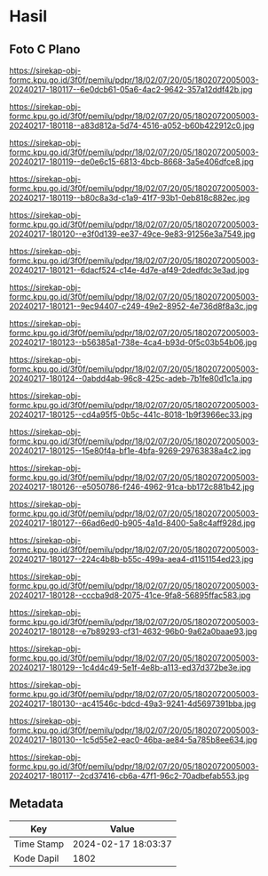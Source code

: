 # Hasil

## Foto C Plano

https://sirekap-obj-formc.kpu.go.id/3f0f/pemilu/pdpr/18/02/07/20/05/1802072005003-20240217-180117--6e0dcb61-05a6-4ac2-9642-357a12ddf42b.jpg

https://sirekap-obj-formc.kpu.go.id/3f0f/pemilu/pdpr/18/02/07/20/05/1802072005003-20240217-180118--a83d812a-5d74-4516-a052-b60b422912c0.jpg

https://sirekap-obj-formc.kpu.go.id/3f0f/pemilu/pdpr/18/02/07/20/05/1802072005003-20240217-180119--de0e6c15-6813-4bcb-8668-3a5e406dfce8.jpg

https://sirekap-obj-formc.kpu.go.id/3f0f/pemilu/pdpr/18/02/07/20/05/1802072005003-20240217-180119--b80c8a3d-c1a9-41f7-93b1-0eb818c882ec.jpg

https://sirekap-obj-formc.kpu.go.id/3f0f/pemilu/pdpr/18/02/07/20/05/1802072005003-20240217-180120--e3f0d139-ee37-49ce-9e83-91256e3a7549.jpg

https://sirekap-obj-formc.kpu.go.id/3f0f/pemilu/pdpr/18/02/07/20/05/1802072005003-20240217-180121--6dacf524-c14e-4d7e-af49-2dedfdc3e3ad.jpg

https://sirekap-obj-formc.kpu.go.id/3f0f/pemilu/pdpr/18/02/07/20/05/1802072005003-20240217-180121--9ec94407-c249-49e2-8952-4e736d8f8a3c.jpg

https://sirekap-obj-formc.kpu.go.id/3f0f/pemilu/pdpr/18/02/07/20/05/1802072005003-20240217-180123--b56385a1-738e-4ca4-b93d-0f5c03b54b06.jpg

https://sirekap-obj-formc.kpu.go.id/3f0f/pemilu/pdpr/18/02/07/20/05/1802072005003-20240217-180124--0abdd4ab-96c8-425c-adeb-7b1fe80d1c1a.jpg

https://sirekap-obj-formc.kpu.go.id/3f0f/pemilu/pdpr/18/02/07/20/05/1802072005003-20240217-180125--cd4a95f5-0b5c-441c-8018-1b9f3966ec33.jpg

https://sirekap-obj-formc.kpu.go.id/3f0f/pemilu/pdpr/18/02/07/20/05/1802072005003-20240217-180125--15e80f4a-bf1e-4bfa-9269-29763838a4c2.jpg

https://sirekap-obj-formc.kpu.go.id/3f0f/pemilu/pdpr/18/02/07/20/05/1802072005003-20240217-180126--e5050786-f246-4962-91ca-bb172c881b42.jpg

https://sirekap-obj-formc.kpu.go.id/3f0f/pemilu/pdpr/18/02/07/20/05/1802072005003-20240217-180127--66ad6ed0-b905-4a1d-8400-5a8c4aff928d.jpg

https://sirekap-obj-formc.kpu.go.id/3f0f/pemilu/pdpr/18/02/07/20/05/1802072005003-20240217-180127--224c4b8b-b55c-499a-aea4-d1151154ed23.jpg

https://sirekap-obj-formc.kpu.go.id/3f0f/pemilu/pdpr/18/02/07/20/05/1802072005003-20240217-180128--cccba9d8-2075-41ce-9fa8-56895ffac583.jpg

https://sirekap-obj-formc.kpu.go.id/3f0f/pemilu/pdpr/18/02/07/20/05/1802072005003-20240217-180128--e7b89293-cf31-4632-96b0-9a62a0baae93.jpg

https://sirekap-obj-formc.kpu.go.id/3f0f/pemilu/pdpr/18/02/07/20/05/1802072005003-20240217-180129--1c4d4c49-5e1f-4e8b-a113-ed37d372be3e.jpg

https://sirekap-obj-formc.kpu.go.id/3f0f/pemilu/pdpr/18/02/07/20/05/1802072005003-20240217-180130--ac41546c-bdcd-49a3-9241-4d5697391bba.jpg

https://sirekap-obj-formc.kpu.go.id/3f0f/pemilu/pdpr/18/02/07/20/05/1802072005003-20240217-180130--1c5d55e2-eac0-46ba-ae84-5a785b8ee634.jpg

https://sirekap-obj-formc.kpu.go.id/3f0f/pemilu/pdpr/18/02/07/20/05/1802072005003-20240217-180117--2cd37416-cb6a-47f1-96c2-70adbefab553.jpg


## Metadata

| Key        | Value               |
| ---------- | ------------------- |
| Time Stamp | 2024-02-17 18:03:37 |
| Kode Dapil | 1802                |



